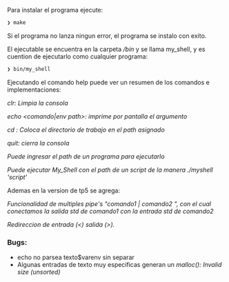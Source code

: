 Para instalar el programa ejecute:
``` bash
❯ make
```
Si el programa no lanza ningun error, el programa se instalo con exito.

El ejecutable se encuentra en la carpeta */bin* y se llama my_shell, y es cuention de ejecutarlo como cualquier programa:

``` bash
❯ bin/my_shell
```
Ejecutando el comando help puede ver un resumen de los comandos e implementaciones:

*clr: Limpia la consola*

*echo <comando|env path>: imprime por pantalla el argumento*

*cd <path>: Coloca el directorio de trabajo en el path asignado*

*quit: cierra la consola*

*Puede ingresar el path de un programa para ejecutarlo*

*Puede ejecutar My_Shell con el path de un script de la manera ./myshell 'script'*

Ademas en la version de tp5 se agrega:

*Funcionalidad de multiples pipe's "comando1 | comando2 ", con el cual conectamos la salida std de comando1 con la entrada std de comando2*

*Redireccion de entrada (<) salida (>).*

### Bugs:
* echo no parsea texto$varenv sin separar
* Algunas entradas de texto muy especificas generan un *malloc(): Invalid size (unsorted)*
